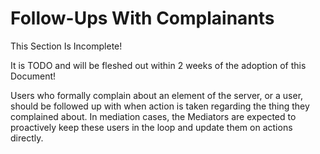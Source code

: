 # Follow-Ups With Complainants

<div class="warning">
This Section Is Incomplete! 

It is TODO and will be fleshed out within 2 weeks of the adoption of this Document!
</div>

Users who formally complain about an element of the server, or a user, should be followed up with when action is taken regarding the thing they complained about. In mediation cases, the Mediators are expected to proactively keep these users in the loop and update them on actions directly.